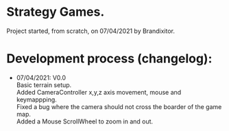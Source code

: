 # Strategy Games.
Project started, from scratch, on 07/04/2021 by Brandixitor.

# Development process (changelog):
- 07/04/2021:  V0.0</br>
              Basic terrain setup. </br>
              Added CameraController x,y,z axis movement, mouse and keymappping. </br> 
              Fixed a bug where the camera should not cross the boarder of the game map. </br>
              Added a Mouse ScrollWheel to zoom in and out. </br>
